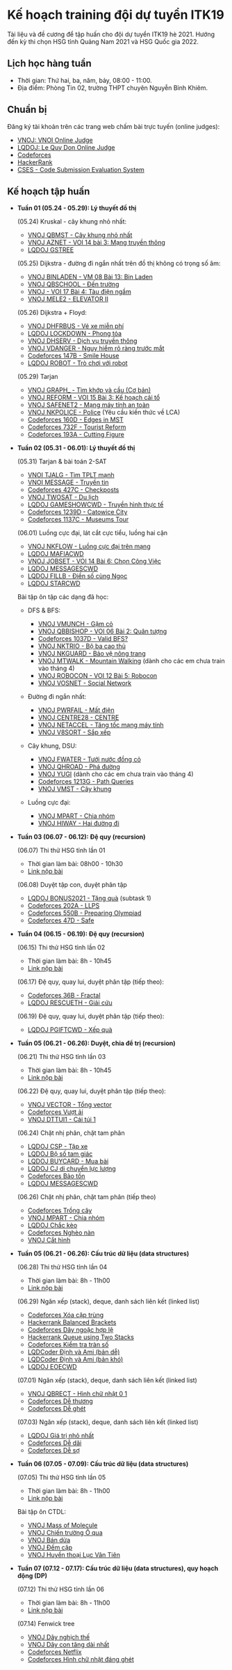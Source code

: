 # Kế hoạch training đội dự tuyển ITK19

Tài liệu và đề cương để tập huấn cho đội dự tuyển ITK19 hè 2021. Hướng đến kỳ thi chọn HSG tỉnh Quảng Nam 2021 và HSG Quốc gia 2022. 

## Lịch học hàng tuần

- Thời gian: Thứ hai, ba, năm, bảy, 08:00 - 11:00. 
- Địa điểm: Phòng Tin 02, trường THPT chuyên Nguyễn Bỉnh Khiêm.

## Chuẩn bị

Đăng ký tài khoản trên các trang web chấm bài trực tuyến (online judges):
- [VNOJ: VNOI Online Judge](https://oj.vnoi.info/)
- [LQDOJ: Le Quy Don Online Judge](https://lqdoj.edu.vn/)
- [Codeforces](https://codeforces.com/)
- [HackerRank](https://www.hackerrank.com/)
- [CSES - Code Submission Evaluation System](https://cses.fi/)

## Kế hoạch tập huấn

- **Tuần 01 (05.24 - 05.29): Lý thuyết đồ thị** 

  (05.24) Kruskal - cây khung nhỏ nhất:
  - [VNOJ QBMST - Cây khung nhỏ nhất](https://oj.vnoi.info/problem/qbmst)
  - [VNOJ AZNET - VOI 14 bài 3: Mạng truyền thông](https://oj.vnoi.info/problem/aznet)
  - [LQDOJ GSTREE](https://lqdoj.edu.vn/problem/gstreecwd)
  
  (05.25) Dijkstra - đường đi ngắn nhất trên đồ thị không có trọng số âm:
  - [VNOJ BINLADEN - VM 08 Bài 13: Bin Laden](https://oj.vnoi.info/problem/binladen)
  - [VNOJ QBSCHOOL - Đến trường](https://oj.vnoi.info/problem/qbschool)
  - [VNOJ - VOI 17 Bài 4: Tàu điện ngầm](https://oj.vnoi.info/problem/voi17metro)
  - [VNOJ MELE2 - ELEVATOR II](https://oj.vnoi.info/problem/mele2)
  
  (05.26) Dijkstra + Floyd:
  - [VNOJ DHFRBUS - Vé xe miễn phí](https://oj.vnoi.info/problem/dhfrbus)
  - [LQDOJ LOCKDOWN - Phong tỏa](https://lqdoj.edu.vn/problem/lockdowncwd)
  - [VNOJ DHSERV - Dịch vụ truyền thông](https://oj.vnoi.info/problem/dhserv)
  - [VNOJ VDANGER - Nguy hiểm rõ ràng trước mắt](https://oj.vnoi.info/problem/vdanger)
  - [Codeforces 147B - Smile House](https://codeforces.com/contest/147/problem/B)
  - [LQDOJ ROBOT - Trò chơi với robot](https://lqdoj.edu.vn/problem/robot)
  
  (05.29) Tarjan
  - [VNOJ GRAPH_ - Tìm khớp và cầu (Cơ bản)](https://oj.vnoi.info/problem/graph_)
  - [VNOJ REFORM - VOI 15 Bài 3: Kế hoạch cải tổ](https://oj.vnoi.info/problem/reform)
  - [VNOJ SAFENET2 - Mạng máy tính an toàn](https://oj.vnoi.info/problem/safenet2)
  - [VNOJ NKPOLICE - Police](https://oj.vnoi.info/problem/nkpolice) (Yêu cầu kiến thức về LCA)
  - [Codeforces 160D - Edges in MST](https://codeforces.com/contest/160/problem/D)
  - [Codeforces 732F - Tourist Reform](https://codeforces.com/contest/732/problem/F) 
  - [Codeforces 193A - Cutting Figure](https://codeforces.com/contest/193/problem/A)
  
- **Tuần 02 (05.31 - 06.01): Lý thuyết đồ thị**

  (05.31) Tarjan & bài toán 2-SAT
  - [VNOI TJALG - Tìm TPLT mạnh](https://oj.vnoi.info/problem/tjalg)
  - [VNOI MESSAGE - Truyền tin](https://oj.vnoi.info/problem/message)
  - [Codeforces 427C - Checkposts](https://codeforces.com/contest/427/problem/C) 
  - [VNOJ TWOSAT - Du lịch](https://oj.vnoi.info/problem/twosat)
  - [LQDOJ GAMESHOWCWD - Truyền hình thực tế](https://lqdoj.edu.vn/problem/gameshowcwd)
  - [Codeforces 1239D - Catowice City](https://codeforces.com/contest/1239/problem/D)
  - [Codeforces 1137C - Museums Tour](https://codeforces.com/contest/1137/problem/C)

  (06.01) Luồng cực đại, lát cắt cực tiểu, luồng hai cận
  - [VNOJ NKFLOW - Luồng cực đại trên mạng](https://oj.vnoi.info/problem/nkflow)
  - [LQDOJ MAFIACWD](https://lqdoj.edu.vn/problem/mafiacwd)
  - [VNOJ JOBSET - VOI 14 Bài 6: Chọn Công Việc](https://oj.vnoi.info/problem/jobset)
  - [LQDOJ MESSAGESCWD](https://lqdoj.edu.vn/problem/messagescwd)
  - [LQDOJ FILLB - Điền số cùng Ngọc](https://lqdoj.edu.vn/problem/fillb)
  - [LQDOJ STARCWD](https://lqdoj.edu.vn/problem/starcwd)

  Bài tập ôn tập các dạng đã học:
  
    - DFS & BFS:
      - [VNOJ VMUNCH - Gặm cỏ](https://oj.vnoi.info/problem/vmunch) 
      - [VNOJ QBBISHOP - VOI 06 Bài 2: Quân tượng](https://oj.vnoi.info/problem/qbbishop)
      - [Codeforces 1037D - Valid BFS?](https://codeforces.com/contest/1037/problem/D)
      - [VNOJ NKTRIO - Bộ ba cao thủ](https://oj.vnoi.info/problem/nktrio)
      - [VNOJ NKGUARD - Bảo vệ nông trang](https://oj.vnoi.info/problem/nkguard)
      - [VNOJ MTWALK - Mountain Walking](https://oj.vnoi.info/problem/mtwalk) (dành cho các em chưa train vào tháng 4)
      - [VNOJ ROBOCON - VOI 12 Bài 5: Robocon](https://oj.vnoi.info/problem/robocon)
      - [VNOJ VOSNET - Social Network](https://oj.vnoi.info/problem/vosnet)

    - Đường đi ngắn nhất:
      - [VNOJ PWRFAIL - Mất điện](https://oj.vnoi.info/problem/pwrfail)
      - [VNOJ CENTRE28 - CENTRE](https://oj.vnoi.info/problem/centre28)
      - [VNOJ NETACCEL - Tăng tốc mạng máy tính](https://oj.vnoi.info/problem/netaccel)
      - [VNOJ V8SORT - Sắp xếp](https://oj.vnoi.info/problem/v8sort)

    - Cây khung, DSU:
      - [VNOJ FWATER - Tưới nước đồng cỏ](https://oj.vnoi.info/problem/fwater)
      - [VNOJ QHROAD - Phá đường](https://oj.vnoi.info/problem/qhroad)
      - [VNOJ YUGI](https://oj.vnoi.info/problem/yugi) (dành cho các em chưa train vào tháng 4)
      - [Codeforces 1213G - Path Queries](https://codeforces.com/contest/1213/problem/G)
      - [VNOJ VMST - Cây khung](https://oj.vnoi.info/problem/vmst)

    - Luồng cực đại:
      - [VNOJ MPART - Chia nhóm](https://oj.vnoi.info/problem/mpart)
      - [VNOJ HIWAY - Hai đường đi](https://oj.vnoi.info/problem/hiway)

- **Tuần 03 (06.07 - 06.12): Đệ quy (recursion)**

  (06.07) Thi thử HSG tỉnh lần 01
  - Thời gian làm bài: 08h00 - 10h30
  - [Link nộp bài](https://lqdoj.edu.vn/contest/otbc01)

  (06.08) Duyệt tập con, duyệt phân tập
  - [LQDOJ BONUS2021 - Tặng quà](https://lqdoj.edu.vn/problem/bonus2021) (subtask 1)
  - [Codeforces 202A - LLPS](http://codeforces.com/contest/202/problem/A)
  - [Codeforces 550B - Preparing Olympiad](http://codeforces.com/contest/550/problem/B)
  - [Codeforces 47D - Safe](http://codeforces.com/contest/47/problem/D)

- **Tuần 04 (06.15 - 06.19): Đệ quy (recursion)**

  (06.15) Thi thử HSG tỉnh lần 02
  - Thời gian làm bài: 8h - 10h45
  - [Link nộp bài](https://lqdoj.edu.vn/contest/otbc02)

  (06.17) Đệ quy, quay lui, duyệt phân tập (tiếp theo):
  - [Codeforces 36B - Fractal](http://codeforces.com/contest/36/problem/B)
  - [LQDOJ RESCUETH - Giải cứu](https://lqdoj.edu.vn/problem/rescueth)

  (06.19) Đệ quy, quay lui, duyệt phân tập (tiếp theo):
  - [LQDOJ PGIFTCWD - Xếp quà](https://lqdoj.edu.vn/problem/pgiftcwd)

- **Tuần 05 (06.21 - 06.26): Duyệt, chia để trị (recursion)**
  
  (06.21) Thi thử HSG tỉnh lần 03
  - Thời gian làm bài: 8h - 10h45
  - [Link nộp bài](https://lqdoj.edu.vn/contest/otbc03)

  (06.22) Đệ quy, quay lui, duyệt phân tập (tiếp theo):
  - [VNOJ VECTOR - Tổng vector](https://oj.vnoi.info/problem/vector)
  - [Codeforces Vượt ải](https://codeforces.com/group/G0iFI97YZN/contest/333147/problem/A)
  - [VNOJ DTTUI1 - Cái túi 1](https://oj.vnoi.info/problem/dttui1)

  (06.24) Chặt nhị phân, chặt tam phân
  - [LQDOJ CSP - Tập xe](https://lqdoj.edu.vn/problem/csp)
  - [LQDOJ Bộ số tam giác](https://lqdoj.edu.vn/problem/1819bosotg)
  - [LQDOJ BUYCARD - Mua bài](https://lqdoj.edu.vn/problem/buycard)
  - [LQDOJ CJ di chuyển lực lượng](https://lqdoj.edu.vn/problem/cjdichuyenlucluong)
  - [Codeforces Bảo tồn](https://codeforces.com/group/G0iFI97YZN/contest/333824/problem/A)
  - [LQDOJ MESSAGESCWD](https://lqdoj.edu.vn/problem/messagescwd)

  (06.26) Chặt nhị phân, chặt tam phân (tiếp theo)
  - [Codeforces Trồng cây](https://codeforces.com/group/G0iFI97YZN/contest/333824/problem/C)
  - [VNOJ MPART - Chia nhóm](https://oj.vnoi.info/problem/mpart)
  - [LQDOJ Chắc kèo](https://lqdoj.edu.vn/problem/surebet)
  - [Codeforces Nghèo nàn](https://codeforces.com/group/G0iFI97YZN/contest/333824/problem/B)
  - [VNOJ Cắt hình](https://oj.vnoi.info/problem/mincut)

- **Tuần 05 (06.21 - 06.26): Cấu trúc dữ liệu (data structures)**

  (06.28) Thi thử HSG tỉnh lần 04
  - Thời gian làm bài: 8h - 11h00
  - [Link nộp bài](https://lqdoj.edu.vn/contest/otbc04)

  (06.29) Ngăn xếp (stack), deque, danh sách liên kết (linked list)
  - [Codeforces Xóa cặp trùng](https://codeforces.com/group/G0iFI97YZN/contest/334434/problem/A)
  - [Hackerrank Balanced Brackets](https://www.hackerrank.com/challenges/balanced-brackets/problem)
  - [Codeforces Dãy ngoặc hợp lệ](https://codeforces.com/group/G0iFI97YZN/contest/334434/problem/C)
  - [Hackerrank Queue using Two Stacks](https://www.hackerrank.com/challenges/queue-using-two-stacks/problem)
  - [Codeforces Kiểm tra tràn số](https://codeforces.com/group/G0iFI97YZN/contest/334434/problem/D)
  - [LQDCoder Định và Ami (bản dễ)](http://lequydon.ntucoder.net/Problem/Details/6362)
  - [LQDCoder Định và Ami (bản khó)](http://lequydon.ntucoder.net/Problem/Details/6355)
  - [LQDOJ EOECWD](https://lqdoj.edu.vn/problem/eoecwd)

  (07.01) Ngăn xếp (stack), deque, danh sách liên kết (linked list)
  - [VNOJ QBRECT - Hình chữ nhật 0 1](https://oj.vnoi.info/problem/qbrect)
  - [Codeforces Dễ thương](https://codeforces.com/group/G0iFI97YZN/contest/334434/problem/E)
  - [Codeforces Dễ ghét](https://codeforces.com/group/G0iFI97YZN/contest/334434/problem/F)

  (07.03) Ngăn xếp (stack), deque, danh sách liên kết (linked list)
  - [LQDOJ Giá trị nhỏ nhất](https://lqdoj.edu.vn/problem/minimum)
  - [Codeforces Dễ dãi](https://codeforces.com/group/G0iFI97YZN/contest/334434/problem/G)
  - [Codeforces Dễ sợ](https://codeforces.com/group/G0iFI97YZN/contest/334434/problem/H)

- **Tuần 06 (07.05 - 07.09): Cấu trúc dữ liệu (data structures)**

  (07.05) Thi thử HSG tỉnh lần 05
  - Thời gian làm bài: 8h - 11h00
  - [Link nộp bài](https://lqdoj.edu.vn/contest/otbc05)

  Bài tập ôn CTDL:
  - [VNOJ Mass of Molecule](https://oj.vnoi.info/problem/mmass)
  - [VNOJ Chiến trường Ô qua](https://oj.vnoi.info/problem/kagain)
  - [VNOJ Bán dừa](https://oj.vnoi.info/problem/kplank)
  - [VNOJ Đếm cặp](https://oj.vnoi.info/problem/c11pairs)
  - [VNOJ Huyền thoại Lục Vân Tiên](https://oj.vnoi.info/problem/mink)

- **Tuần 07 (07.12 - 07.17): Cấu trúc dữ liệu (data structures), quy hoạch động (DP)**

  (07.12) Thi thử HSG tỉnh lần 06
  - Thời gian làm bài: 8h - 11h00
  - [Link nộp bài](https://lqdoj.edu.vn/contest/otbc06)

  (07.14) Fenwick tree
  - [VNOJ Dãy nghịch thế](https://oj.vnoi.info/problem/nkinv)
  - [VNOJ Dãy con tăng dài nhất](https://oj.vnoi.info/problem/lis)
  - [Codeforces Netflix](https://codeforces.com/group/G0iFI97YZN/contest/335446/problem/A)
  - [Codeforces Hình chữ nhật đáng ghét](https://codeforces.com/group/G0iFI97YZN/contest/335446/problem/B)
